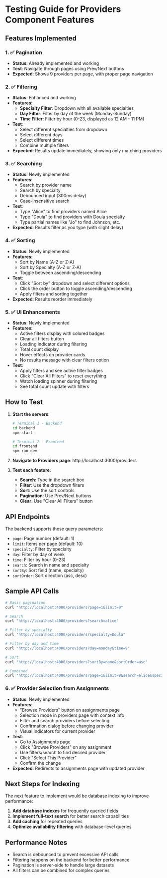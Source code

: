# Testing Guide for Providers Component Features

## Features Implemented

### 1. ✅ Pagination
- **Status**: Already implemented and working
- **Test**: Navigate through pages using Prev/Next buttons
- **Expected**: Shows 9 providers per page, with proper page navigation

### 2. ✅ Filtering
- **Status**: Enhanced and working
- **Features**:
  - **Specialty Filter**: Dropdown with all available specialties
  - **Day Filter**: Filter by day of the week (Monday-Sunday)
  - **Time Filter**: Filter by hour (0-23, displayed as 12 AM - 11 PM)
- **Test**: 
  - Select different specialties from dropdown
  - Select different days
  - Select different times
  - Combine multiple filters
- **Expected**: Results update immediately, showing only matching providers

### 3. ✅ Searching
- **Status**: Newly implemented
- **Features**:
  - Search by provider name
  - Search by specialty
  - Debounced input (300ms delay)
  - Case-insensitive search
- **Test**:
  - Type "Alice" to find providers named Alice
  - Type "Doula" to find providers with Doula specialty
  - Type partial names like "Jo" to find Johnson, etc.
- **Expected**: Results filter as you type (with slight delay)

### 4. ✅ Sorting
- **Status**: Newly implemented
- **Features**:
  - Sort by Name (A-Z or Z-A)
  - Sort by Specialty (A-Z or Z-A)
  - Toggle between ascending/descending
- **Test**:
  - Click "Sort by" dropdown and select different options
  - Click the order button to toggle ascending/descending
  - Apply filters and sorting together
- **Expected**: Results reorder immediately

### 5. ✅ UI Enhancements
- **Status**: Newly implemented
- **Features**:
  - Active filters display with colored badges
  - Clear all filters button
  - Loading indicator during filtering
  - Total count display
  - Hover effects on provider cards
  - No results message with clear filters option
- **Test**:
  - Apply filters and see active filter badges
  - Click "Clear All Filters" to reset everything
  - Watch loading spinner during filtering
  - See total count update with filters

## How to Test

1. **Start the servers**:
   ```bash
   # Terminal 1 - Backend
   cd backend
   npm start
   
   # Terminal 2 - Frontend
   cd frontend
   npm run dev
   ```

2. **Navigate to Providers page**: http://localhost:3000/providers

3. **Test each feature**:
   - **Search**: Type in the search box
   - **Filter**: Use the dropdown filters
   - **Sort**: Use the sort controls
   - **Pagination**: Use Prev/Next buttons
   - **Clear**: Use "Clear All Filters" button

## API Endpoints

The backend supports these query parameters:
- `page`: Page number (default: 1)
- `limit`: Items per page (default: 10)
- `specialty`: Filter by specialty
- `day`: Filter by day of week
- `time`: Filter by hour (0-23)
- `search`: Search in name and specialty
- `sortBy`: Sort field (name, specialty)
- `sortOrder`: Sort direction (asc, desc)

## Sample API Calls

```bash
# Basic pagination
curl "http://localhost:4000/providers?page=1&limit=9"

# Search
curl "http://localhost:4000/providers?search=alice"

# Filter by specialty
curl "http://localhost:4000/providers?specialty=Doula"

# Filter by day and time
curl "http://localhost:4000/providers?day=monday&time=9"

# Sort
curl "http://localhost:4000/providers?sortBy=name&sortOrder=asc"

# Combined
curl "http://localhost:4000/providers?page=1&limit=9&search=alice&specialty=Doula&sortBy=name&sortOrder=asc"
```

### 6. ✅ Provider Selection from Assignments
- **Status**: Newly implemented
- **Features**:
  - "Browse Providers" button on assignments page
  - Selection mode in providers page with context info
  - Filter and search providers before selecting
  - Confirmation dialog before changing provider
  - Visual indicators for current provider
- **Test**:
  - Go to Assignments page
  - Click "Browse Providers" on any assignment
  - Use filters/search to find desired provider
  - Click "Select This Provider"
  - Confirm the change
- **Expected**: Redirects to assignments page with updated provider

## Next Steps for Indexing

The next feature to implement would be database indexing to improve performance:

1. **Add database indexes** for frequently queried fields
2. **Implement full-text search** for better search capabilities
3. **Add caching** for repeated queries
4. **Optimize availability filtering** with database-level queries

## Performance Notes

- Search is debounced to prevent excessive API calls
- Filtering happens on the backend for better performance
- Pagination is server-side to handle large datasets
- All filters can be combined for complex queries
